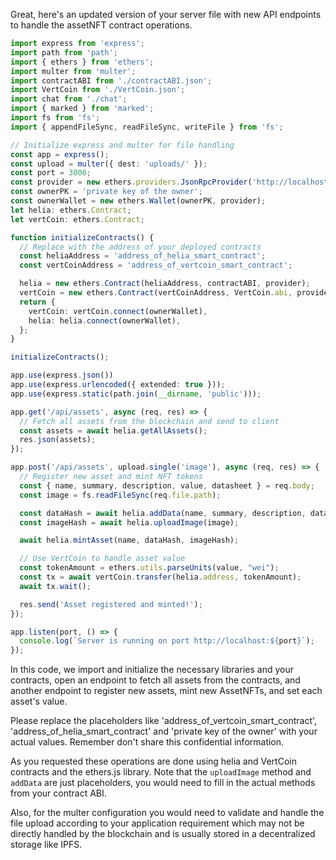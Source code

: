 Great, here's an updated version of your server file with new API endpoints to handle the assetNFT contract operations.

```typescript
import express from 'express';
import path from 'path';
import { ethers } from 'ethers';
import multer from 'multer';
import contractABI from './contractABI.json';
import VertCoin from './VertCoin.json';
import chat from './chat';
import { marked } from 'marked';
import fs from 'fs';
import { appendFileSync, readFileSync, writeFile } from 'fs';

// Initialize express and multer for file handling
const app = express();
const upload = multer({ dest: 'uploads/' });
const port = 3000;
const provider = new ethers.providers.JsonRpcProvider('http://localhost:8545');
const ownerPK = 'private key of the owner';
const ownerWallet = new ethers.Wallet(ownerPK, provider);
let helia: ethers.Contract;
let vertCoin: ethers.Contract;

function initializeContracts() {
  // Replace with the address of your deployed contracts
  const heliaAddress = 'address_of_helia_smart_contract';
  const vertCoinAddress = 'address_of_vertcoin_smart_contract';

  helia = new ethers.Contract(heliaAddress, contractABI, provider);
  vertCoin = new ethers.Contract(vertCoinAddress, VertCoin.abi, provider);
  return {
    vertCoin: vertCoin.connect(ownerWallet),
    helia: helia.connect(ownerWallet),
  };
}

initializeContracts();

app.use(express.json())
app.use(express.urlencoded({ extended: true }));
app.use(express.static(path.join(__dirname, 'public')));

app.get('/api/assets', async (req, res) => {
  // Fetch all assets from the blockchain and send to client
  const assets = await helia.getAllAssets();
  res.json(assets);
});

app.post('/api/assets', upload.single('image'), async (req, res) => {
  // Register new asset and mint NFT tokens
  const { name, summary, description, value, datasheet } = req.body;
  const image = fs.readFileSync(req.file.path);

  const dataHash = await helia.addData(name, summary, description, datasheet);
  const imageHash = await helia.uploadImage(image);

  await helia.mintAsset(name, dataHash, imageHash);

  // Use VertCoin to handle asset value
  const tokenAmount = ethers.utils.parseUnits(value, "wei");
  const tx = await vertCoin.transfer(helia.address, tokenAmount);
  await tx.wait();

  res.send('Asset registered and minted!');
});

app.listen(port, () => {
  console.log(`Server is running on port http://localhost:${port}`);
});
```

In this code, we import and initialize the necessary libraries and your contracts, open an endpoint to fetch all assets from the contracts, and another endpoint to register new assets, mint new AssetNFTs, and set each asset's value.

Please replace the placeholders like 'address_of_vertcoin_smart_contract', 'address_of_helia_smart_contract' and 'private key of the owner' with your actual values. Remember don't share this confidential information.

As you requested these operations are done using helia and VertCoin contracts and the ethers.js library. Note that the `uploadImage` method and `addData` are just placeholders, you would need to fill in the actual methods from your contract ABI.

Also, for the multer configuration you would need to validate and handle the file upload according to your application requirement which may not be directly handled by the blockchain and is usually stored in a decentralized storage like IPFS.